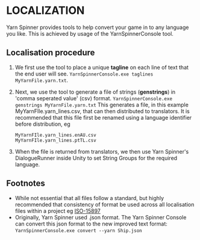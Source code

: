 # LOCALIZATION
Yarn Spinner provides tools to help convert your game in to any language you like. This is achieved by usage of the YarnSpinnerConsole tool.

## Localisation procedure

1. We first use the tool to place a unique **tagline** on each line of text that the end user will see.  `YarnSpinnerConsole.exe taglines MyYarnFile.yarn.txt`.

2. Next, we use the tool to generate a file of strings (**genstrings**) in 'comma seperated value' (csv) format.  `YarnSpinnerConsole.exe genstrings MyYarnFile.yarn.txt` This generates a file, in this example MyYarnFIle.yarn_lines.csv, that can then distributed to translators. It is recommended that this file first be renamed using a language identifier before distribution, eg
    ```
    MyYarnFIle.yarn_lines.enAU.csv
    MyYarnFIle.yarn_lines.ptTL.csv
    ```
3. When the file is returned from translators, we then use Yarn Spinner's DialogueRunner inside Unity to set String Groups for the required language.
<!-- Placeholder for image of DialogueRunner -->
## Footnotes
* While not essential that all files follow a standard, but highly recommended that consistency of format be used across all localisation files within a project eg [ISO-15897](https://www.iso.org/obp/ui/#iso:std:iso-iec:15897:ed-2:v1:en)
* Originally, Yarn Spinner used .json format. The Yarn Spinner Console can convert this json format to the new improved text format:
`YarnSpinnerConsole.exe convert --yarn Ship.json`


